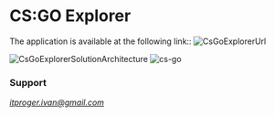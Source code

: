 # CS:GO Explorer

The application is available at the following link:: ![CsGoExplorerUrl](https://main.d2teuplxs7yqdu.amplifyapp.com/)

![CsGoExplorerSolutionArchitecture](https://user-images.githubusercontent.com/64171964/212240096-b50e4192-a229-4aea-9fd9-958eaa8146be.png)
![cs-go](https://user-images.githubusercontent.com/64171964/213327049-be01da54-973c-4335-b1da-2cb96f8de9bb.jpeg)

### Support
*itproger.ivan@gmail.com*